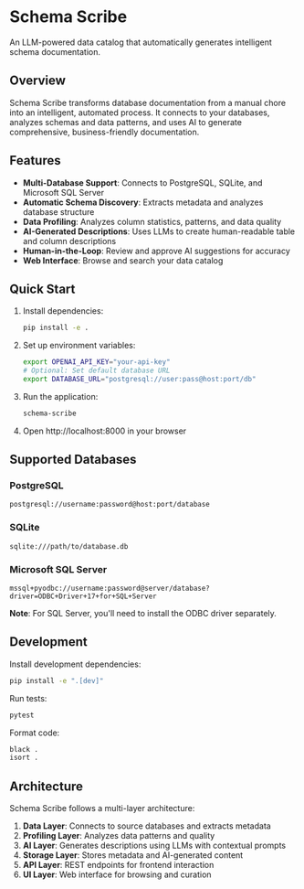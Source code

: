 # Schema Scribe

An LLM-powered data catalog that automatically generates intelligent schema documentation.

## Overview

Schema Scribe transforms database documentation from a manual chore into an intelligent, automated process. It connects to your databases, analyzes schemas and data patterns, and uses AI to generate comprehensive, business-friendly documentation.

## Features

- **Multi-Database Support**: Connects to PostgreSQL, SQLite, and Microsoft SQL Server
- **Automatic Schema Discovery**: Extracts metadata and analyzes database structure
- **Data Profiling**: Analyzes column statistics, patterns, and data quality
- **AI-Generated Descriptions**: Uses LLMs to create human-readable table and column descriptions
- **Human-in-the-Loop**: Review and approve AI suggestions for accuracy
- **Web Interface**: Browse and search your data catalog

## Quick Start

1. Install dependencies:
   ```bash
   pip install -e .
   ```

2. Set up environment variables:
   ```bash
   export OPENAI_API_KEY="your-api-key"
   # Optional: Set default database URL
   export DATABASE_URL="postgresql://user:pass@host:port/db"
   ```

3. Run the application:
   ```bash
   schema-scribe
   ```

4. Open http://localhost:8000 in your browser

## Supported Databases

### PostgreSQL
```
postgresql://username:password@host:port/database
```

### SQLite
```
sqlite:///path/to/database.db
```

### Microsoft SQL Server
```
mssql+pyodbc://username:password@server/database?driver=ODBC+Driver+17+for+SQL+Server
```

**Note**: For SQL Server, you'll need to install the ODBC driver separately.

## Development

Install development dependencies:
```bash
pip install -e ".[dev]"
```

Run tests:
```bash
pytest
```

Format code:
```bash
black .
isort .
```

## Architecture

Schema Scribe follows a multi-layer architecture:

1. **Data Layer**: Connects to source databases and extracts metadata
2. **Profiling Layer**: Analyzes data patterns and quality
3. **AI Layer**: Generates descriptions using LLMs with contextual prompts
4. **Storage Layer**: Stores metadata and AI-generated content
5. **API Layer**: REST endpoints for frontend interaction
6. **UI Layer**: Web interface for browsing and curation